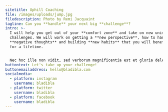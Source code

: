 ```yaml
---
sitetitle: Uphill Coaching
file: /images/uploads/jump.jpg
filedescription: Photo by Remi Jacquaint
tagline: Can you **handle** your next big **challenge**?
intro: >-
  I will help you get out of your **comfort zone** and take on new unimaginable
  challenges. We will work on getting a **new perspective**, how to handle your
  **negative thoughts** and building **new habits** that you will benefit from
  for a lifetime.


  Nec hoc ille non vidit, sed verborum magnificentia est et gloria delectatus. **Hoc non est positum in nostra actione.** Item de contrariis, a quibus ad genera formasque generum venerunt.
buttontext: Let's take up your challenge!
buttonemailaddress: hello@bladibla.com
socialmedia:
  - platform: instagram
    username: bladibla
  - platform: twitter
    username: bladibla
  - platform: facebook
    username: bladibla
---
```

